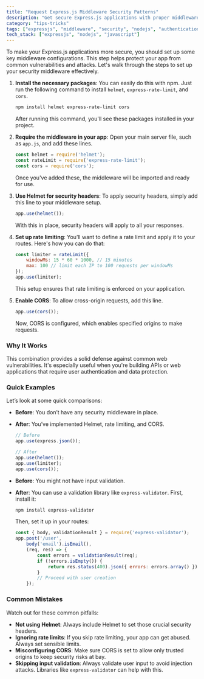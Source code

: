 ```yaml
---
title: "Request Express.js Middleware Security Patterns"
description: "Get secure Express.js applications with proper middleware configuration"
category: "tips-tricks"
tags: ["expressjs", "middleware", "security", "nodejs", "authentication"]
tech_stack: ["expressjs", "nodejs", "javascript"]
---
```


To make your Express.js applications more secure, you should set up some key middleware configurations. This step helps protect your app from common vulnerabilities and attacks. Let's walk through the steps to set up your security middleware effectively.

1. **Install the necessary packages**: You can easily do this with npm. Just run the following command to install `helmet`, `express-rate-limit`, and `cors`.
   ```bash
   npm install helmet express-rate-limit cors
   ```
   After running this command, you'll see these packages installed in your project.

2. **Require the middleware in your app**: Open your main server file, such as `app.js`, and add these lines.
   ```javascript
   const helmet = require('helmet');
   const rateLimit = require('express-rate-limit');
   const cors = require('cors');
   ```
   Once you've added these, the middleware will be imported and ready for use.

3. **Use Helmet for security headers**: To apply security headers, simply add this line to your middleware setup.
   ```javascript
   app.use(helmet());
   ```
   With this in place, security headers will apply to all your responses.

4. **Set up rate limiting**: You’ll want to define a rate limit and apply it to your routes. Here's how you can do that:
   ```javascript
   const limiter = rateLimit({
       windowMs: 15 * 60 * 1000, // 15 minutes
       max: 100 // limit each IP to 100 requests per windowMs
   });
   app.use(limiter);
   ```
   This setup ensures that rate limiting is enforced on your application.

5. **Enable CORS**: To allow cross-origin requests, add this line.
   ```javascript
   app.use(cors());
   ```
   Now, CORS is configured, which enables specified origins to make requests.

### Why It Works
This combination provides a solid defense against common web vulnerabilities. It's especially useful when you're building APIs or web applications that require user authentication and data protection.

### Quick Examples
Let’s look at some quick comparisons:

- **Before**: You don’t have any security middleware in place.
- **After**: You’ve implemented Helmet, rate limiting, and CORS.
  ```javascript
  // Before
  app.use(express.json());
  
  // After
  app.use(helmet());
  app.use(limiter);
  app.use(cors());
  ```

- **Before**: You might not have input validation.
- **After**: You can use a validation library like `express-validator`.
  First, install it:
  ```bash
  npm install express-validator
  ```
  Then, set it up in your routes:
  ```javascript
  const { body, validationResult } = require('express-validator');
  app.post('/user', 
      body('email').isEmail(),
      (req, res) => {
          const errors = validationResult(req);
          if (!errors.isEmpty()) {
              return res.status(400).json({ errors: errors.array() });
          }
          // Proceed with user creation
      });
  ```

### Common Mistakes
Watch out for these common pitfalls:
- **Not using Helmet**: Always include Helmet to set those crucial security headers.
- **Ignoring rate limits**: If you skip rate limiting, your app can get abused. Always set sensible limits.
- **Misconfiguring CORS**: Make sure CORS is set to allow only trusted origins to keep security risks at bay.
- **Skipping input validation**: Always validate user input to avoid injection attacks. Libraries like `express-validator` can help with this.